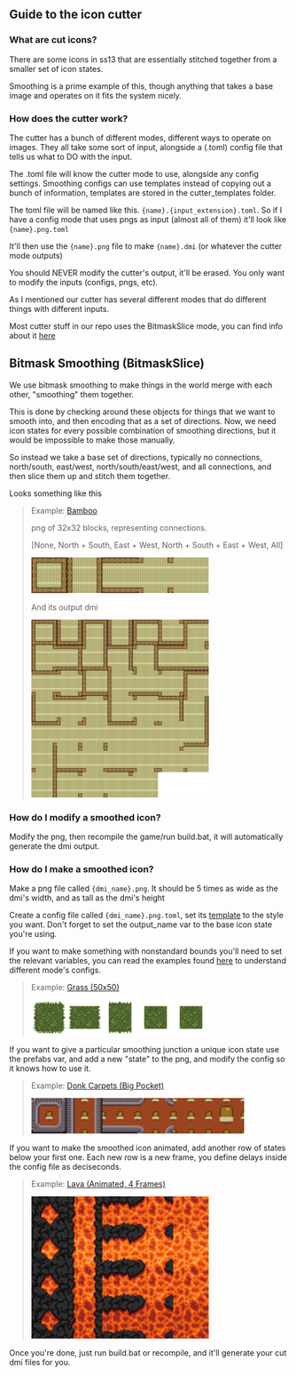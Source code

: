 ## Guide to the icon cutter

### What are cut icons?

There are some icons in ss13 that are essentially stitched together from a smaller set of icon states.

Smoothing is a prime example of this, though anything that takes a base image and operates on it fits the system nicely.

### How does the cutter work?

The cutter has a bunch of different modes, different ways to operate on images. They all take some sort of input, alongside a (.toml) config file that tells us what to DO with the input.

The .toml file will know the cutter mode to use, alongside any config settings. Smoothing configs can use templates instead of copying out a bunch of information, templates are stored in the cutter_templates folder.

The toml file will be named like this. `{name}.{input_extension}.toml`. So if I have a config mode that uses pngs as input (almost all of them) it'll look like `{name}.png.toml`

It'll then use the `{name}.png` file to make `{name}.dmi` (or whatever the cutter mode outputs)

You should NEVER modify the cutter's output, it'll be erased. You only want to modify the inputs (configs, pngs, etc). 

As I mentioned our cutter has several different modes that do different things with different inputs.

Most cutter stuff in our repo uses the BitmaskSlice mode, you can find info about it [here](https://github.com/actioninja/hypnagogic/blob/master/examples/bitmask-slice.toml)

## Bitmask Smoothing (BitmaskSlice)

We use bitmask smoothing to make things in the world merge with each other, "smoothing" them together.

This is done by checking around these objects for things that we want to smooth into, and then encoding that as a set of directions.
Now, we need icon states for every possible combination of smoothing directions, but it would be impossible to make those manually.

So instead we take a base set of directions, typically no connections, north/south, east/west, north/south/east/west, and all connections, and then slice them up and stitch them together.

Looks something like this

>Example: [Bamboo](turf/floors/bamboo_mat.png.toml)
>
> png of 32x32 blocks, representing connections.
>
> [None, North + South, East + West, North + South + East + West, All]
>
>[<img alt="Bamboo Template" src="turf/floors/bamboo_mat.png" width="320px">](turf/floors/bamboo_mat.png)
>
> And its output dmi
>
>[<img alt="Bamboo Output" src="turf/floors/bamboo_mat.dmi" width="320px">](turf/floors/bamboo_mat.dmi)

### How do I modify a smoothed icon?

Modify the png, then recompile the game/run build.bat, it will automatically generate the dmi output.

### How do I make a smoothed icon?

Make a png file called `{dmi_name}.png`. It should be 5 times as wide as the dmi's width, and as tall as the dmi's height

Create a config file called `{dmi_name}.png.toml`, set its [template](../cutter_templates/bitmask) to the style you want. Don't forget to set the output_name var to the base icon state you're using.

If you want to make something with nonstandard bounds you'll need to set the relevant variables, you can read the examples found [here](https://github.com/actioninja/hypnagogic/tree/master/examples) to understand different mode's configs.

> Example: [Grass (50x50)](turf/floors/grass.png.toml)
>
>[<img alt="Grass Template (50x50)" src="turf/floors/grass.png" width="320px"/>](turf/floors/grass.png)

If you want to give a particular smoothing junction a unique icon state use the prefabs var, and add a new "state" to the png, and modify the config so it knows how to use it.

> Example: [Donk Carpets (Big Pocket)](turf/floors/carpet_donk.png.toml)
>
>[<img alt="Grass Template (50x50)" src="turf/floors/carpet_donk.png" width="384x"/>](turf/floors/carpet_donk.png)

If you want to make the smoothed icon animated, add another row of states below your first one. Each new row is a new frame, you define delays inside the config file as deciseconds.

> Example: [Lava (Animated, 4 Frames)](turf/floors/lava.png.toml)
>
>[<img alt="Lava (Animated)" src="turf/floors/lava.png" width="320px"/>](turf/floors/lava.png)

Once you're done, just run build.bat or recompile, and it'll generate your cut dmi files for you.
